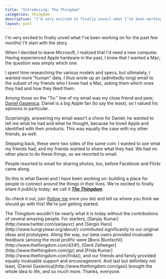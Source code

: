 ```yaml
---
title: "Introducing: The Thingdom"
categories: thingdom
description: "I’m very excited to finally unveil what I’ve been working on for the past few months! I’ll start with the story."
layout: post
---
```


I'm very excited to finally unveil what I've been working on for the past few months! I'll start with the story.

When I decided to leave Microsoft, I realized that I'd need a new computer. Having experienced Apple hardware in the past, I knew that I wanted a Mac; the question was simply which one.

I spent time researching the various models and specs, but ultimately, I wanted more "human" data. I thus wrote up an (admittedly long) email to the subset of my friends who I knew had a Mac, asking them which ones they had and how they liked them.

Among those on the "To:" line of my email was my close friend and peer, [Daniel Gasienica](http://gasi.ch/). Daniel is a big Apple fan (to say the least), so I valued his opinions in particular.

Surprisingly, answering my email wasn't a chore for Daniel; he *wanted* to tell me what he had and what he thought, because he loved Apple and identified with their products. This was equally the case with my other friends, as well.

Stepping back, these were two sides of the same coin: I wanted to *see* what my friends had, and my friends wanted to *share* what they had. We had no other place to do these things, so we resorted to email.

People resorted to email for sharing photos, too, before Facebook and Flickr came along.

So this is what Daniel and I have been working on: building a place for people to connect around the things in their lives. We're excited to finally share it publicly today; we call it ***[The Thingdom](http://www.thethingdom.com/)***.

So check it out, join ([follow me](http://www.thethingdom.com/aseemk) once you do) and tell us where you think we should go with this! We're just getting started.

<aside markdown="1">
The Thingdom wouldn't be nearly what it is today without the contributions of several amazing people. For starters, [Sanjay Kumar](http://www.twitter.com/sanjayvc) and [Sergio Haro](http://www.hungrybear.org/about/) contributed significantly to our original ideas and prototypes. Along the way, our beta users provided invaluable feedback (among the most prolific were [Boris Bluntschli](http://www.thethingdom.com/424f), [Gerd Zellweger](http://www.thethingdom.com/gz) and [Frida Kumar](http://www.thethingdom.com/frida)), and our friends and family provided equally invaluable support and encouragement. And last but definitely not least, [Daniel Gasienica](http://www.thethingdom.com/gasi) brought the whole idea to life, and so much more. Thanks, everyone.
</aside>
